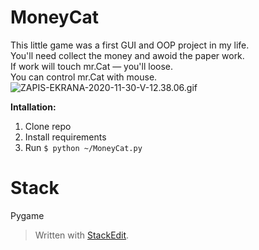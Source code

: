 ﻿
# MoneyCat

This little game was a first GUI and OOP project in my life. <br>
You'll need collect the money and awoid the paper work. <br>
If work will touch mr.Cat — you'll loose. <br>
You can control mr.Cat with mouse.<br>
![ZAPIS-EKRANA-2020-11-30-V-12.38.06.gif](https://i.ibb.co/hs0XfJm/2021-05-25-12-58-06.png)

**Intallation:**
1. Clone repo
2. Install requirements
3. Run `$ python ~/MoneyCat.py`

# Stack
Pygame<br>


> Written with [StackEdit](https://stackedit.io/).
